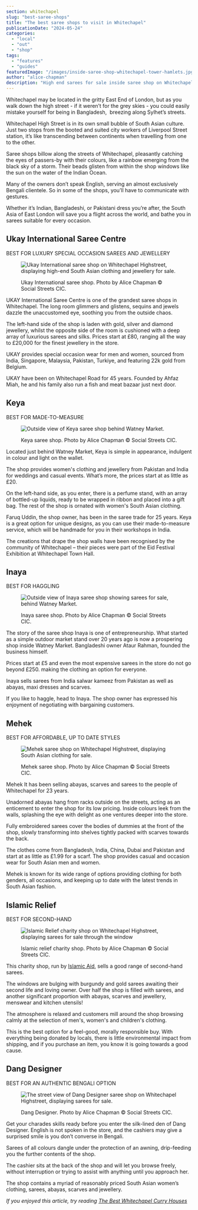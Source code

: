 ```yaml
---
section: whitechapel
slug: "best-saree-shops"
title: "The best saree shops to visit in Whitechapel"
publicationDate: "2024-05-24"
categories: 
  - "local"
  - "out"
  - "shop"
tags: 
  - "features"
  - "guides"
featuredImage: "/images/inside-saree-shop-whitechapel-tower-hamlets.jpg"
author: "alice-chapman"
description: "High end sarees for sale inside saree shop on Whitechapel Highstreet."
---
```


Whitechapel may be located in the gritty East End of London, but as you walk down the high street - if it weren’t for the grey skies - you could easily mistake yourself for being in Bangladesh,  breezing along Sylhet’s streets. 

Whitechapel High Street is in its own small bubble of South Asian culture. Just two stops from the booted and suited city workers of Liverpool Street station, it’s like transcending between continents when travelling from one to the other. 

Saree shops billow along the streets of Whitechapel, pleasantly catching the eyes of passers-by with their colours, like a rainbow emerging from the black sky of a storm. Their beads glisten from within the shop windows like the sun on the water of the Indian Ocean. 

Many of the owners don’t speak English, serving an almost exclusively Bengali clientele. So in some of the shops, you’ll have to communicate with gestures. 

Whether it’s Indian, Bangladeshi, or Pakistani dress you’re after, the South Asia of East London will save you a flight across the world, and bathe you in sarees suitable for every occasion. 

## Ukay International Saree Centre 

BEST FOR LUXURY SPECIAL OCCASION SAREES AND JEWELLERY 

<figure>

![Ukay International saree shop on Whitechapel Highstreet, displaying high-end South Asian clothing and jewellery for sale.](/images/UKAY-international-saree-shop-whitechapel-tower-hamlets-1024x683.jpg)

<figcaption>

Ukay International saree shop. Photo by Alice Chapman © Social Streets CIC.

</figcaption>

</figure>

UKAY International Saree Centre is one of the grandest saree shops in Whitechapel. The long room glimmers and glistens, sequins and jewels dazzle the unaccustomed eye, soothing you from the outside chaos. 

The left-hand side of the shop is laden with gold, silver and diamond jewellery, whilst the opposite side of the room is cushioned with a deep array of luxurious sarees and silks. Prices start at £80, ranging all the way to £20,000 for the finest jewellery in the store. 

UKAY provides special occasion wear for men and women, sourced from India, Singapore, Malaysia, Pakistan, Turkiye, and featuring 22k gold from Belgium.

UKAY have been on Whitechapel Road for 45 years. Founded by Ahfaz Miah, he and his family also run a fish and meat bazaar just next door. 

## Keya 

BEST FOR MADE-TO-MEASURE

<figure>

![Outside view of Keya saree shop behind Watney Market.](/images/keya-saree-shop-whitechapel-tower-hamlets-1024x683.jpg)

<figcaption>

Keya saree shop. Photo by Alice Chapman © Social Streets CIC.

</figcaption>

</figure>

Located just behind Watney Market, Keya is simple in appearance, indulgent in colour and light on the wallet. 

The shop provides women's clothing and jewellery from Pakistan and India for weddings and casual events. What’s more, the prices start at as little as £20. 

On the left-hand side, as you enter, there is a perfume stand, with an array of bottled-up liquids, ready to be wrapped in ribbon and placed into a gift bag. The rest of the shop is ornated with women's South Asian clothing. 

Faruq Uddin, the shop owner, has been in the saree trade for 25 years. Keya is a great option for unique designs, as you can use their made-to-measure service, which will be handmade for you in their workshops in India. 

The creations that drape the shop walls have been recognised by the community of Whitechapel – their pieces were part of the Eid Festival Exhibition at Whitechapel Town Hall. 

## Inaya 

BEST FOR HAGGLING 

<figure>

![Outside view of Inaya saree shop showing sarees for sale, behind Watney Market.](/images/Inaya-saree-shop-whitechapel-tower-hamlets-1024x683.jpg)

<figcaption>

Inaya saree shop. Photo by Alice Chapman © Social Streets CIC.

</figcaption>

</figure>

The story of the saree shop Inaya is one of entrepreneurship. What started as a simple outdoor market stand over 20 years ago is now a prospering shop inside Watney Market. Bangladeshi owner Ataur Rahman, founded the business himself. 

Prices start at £5 and even the most expensive sarees in the store do not go beyond £250. making the clothing an option for everyone. 

Inaya sells sarees from India salwar kameez from Pakistan as well as abayas, maxi dresses and scarves.

If you like to haggle, head to Inaya. The shop owner has expressed his enjoyment of negotiating with bargaining customers. 

## Mehek

BEST FOR AFFORDABLE, UP TO DATE STYLES 

<figure>

![Mehek saree shop on Whitechapel Highstreet, displaying South Asian clothing for sale.](/images/mehek-saree-shop-whitechapel-east-london-1024x683.jpg)

<figcaption>

Mehek saree shop. Photo by Alice Chapman © Social Streets CIC.

</figcaption>

</figure>

Mehek It has been selling abayas, scarves and sarees to the people of Whitechapel for 23 years. 

Unadorned abayas hang from racks outside on the streets, acting as an enticement to enter the shop for its low pricing. Inside colours leek from the walls, splashing the eye with delight as one ventures deeper into the store. 

Fully embroidered sarees cover the bodies of dummies at the front of the shop, slowly transforming into shelves tightly packed with scarves towards the back. 

The clothes come from Bangladesh, India, China, Dubai and Pakistan and start at as little as £1.99 for a scarf. The shop provides casual and occasion wear for South Asian men and women. 

Mehek is known for its wide range of options providing clothing for both genders, all occasions, and keeping up to date with the latest trends in South Asian fashion. 

## Islamic Relief

BEST FOR SECOND-HAND

<figure>

![Islamic Relief charity shop on Whitechapel Highstreet, displaying sarees for sale through the window](/images/islamic-relief-charity-shop-whitechapel-east-london-1024x683.jpg)

<figcaption>

Islamic relief charity shop. Photo by Alice Chapman © Social Streets CIC.

</figcaption>

</figure>

This charity shop, run by [Islamic A](https://www.islamic-relief.org.uk/who-we-are/about-us/)[id](https://www.islamic-relief.org.uk/who-we-are/about-us/), sells a good range of second-hand sarees. 

The windows are bulging with burgundy and gold sarees awaiting their second life and loving owner. Over half the shop is filled with sarees, and another significant proportion with abayas, scarves and jewellery, menswear and kitchen utensils!

The atmosphere is relaxed and customers mill around the shop browsing calmly at the selection of men's, women's and children's clothing. 

This is the best option for a feel-good, morally responsible buy. With everything being donated by locals, there is little environmental impact from shipping, and if you purchase an item, you know it is going towards a good cause. 

## Dang Designer

BEST FOR AN AUTHENTIC BENGALI OPTION 

<figure>

![The street view of Dang Designer saree shop on Whitechapel Highstreet, displaying sarees for sale.](/images/dang-designer-whitechapel-tower-hamlets-1024x683.jpg)

<figcaption>

Dang Designer. Photo by Alice Chapman © Social Streets CIC.

</figcaption>

</figure>

Get your charades skills ready before you enter the silk-lined den of Dang Designer. English is not spoken in the store, and the cashiers may give a surprised smile is you don’t converse in Bengali. 

Sarees of all colours dangle under the protection of an awning, drip-feeding you the further contents of the shop. 

The cashier sits at the back of the shop and will let you browse freely, without interruption or trying to assist with anything until you approach her. 

The shop contains a myriad of reasonably priced South Asian women’s clothing, sarees, abayas, scarves and jewellery.

_If you enjoyed this article, try reading [The Best Whitechapel Curry Houses](https://whitechapellondon.co.uk/best-curry-houses-restaurants-east-london/)_
